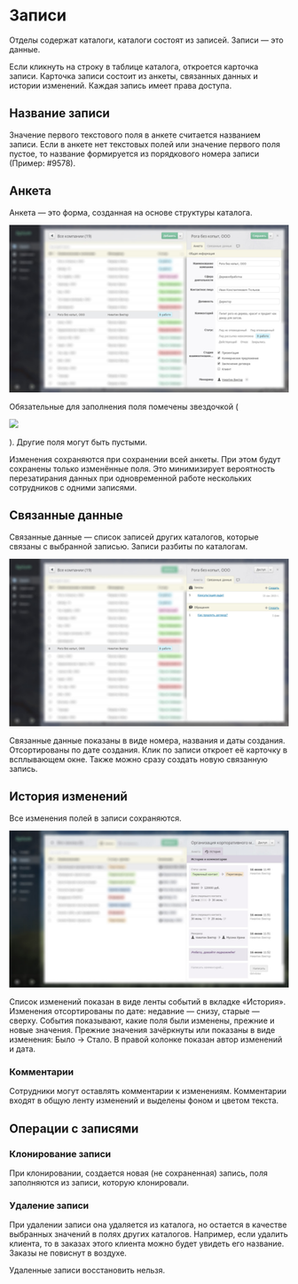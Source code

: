 # Записи

Отделы содержат каталоги, каталоги состоят из записей. Записи — это данные.

Если кликнуть на строку в таблице каталога, откроется карточка записи. Карточка записи состоит из анкеты, связанных данных и истории изменений. Каждая запись имеет права доступа.

## Название записи

Значение первого текстового поля в анкете считается названием записи. Если в анкете нет текстовых полей или значение первого поля пустое, то название формируется из порядкового номера записи (Пример: #9578).

## Анкета

Анкета — это форма, созданная на основе структуры каталога.

![](../../.gitbook/assets/record-anketa-with-add.jpg)

Обязательные для заполнения поля помечены звездочкой (

![](../../.gitbook/assets/required\_mark.jpg)

). Другие поля могут быть пустыми.

Изменения сохраняются при сохранении всей анкеты. При этом будут сохранены только изменённые поля. Это минимизирует вероятность перезатирания данных при одновременной работе нескольких сотрудников с одними записями.

## Связанные данные

Связанные данные — список записей других каталогов, которые связаны с выбранной записью. Записи разбиты по каталогам.

![](../../.gitbook/assets/record-links.jpg)

Связанные данные показаны в виде номера, названия и даты создания. Отсортированы по дате создания. Клик по записи откроет её карточку в всплывающем окне. Также можно сразу создать новую связанную запись.

## История изменений

Все изменения полей в записи сохраняются.

![](../../.gitbook/assets/record-history.jpg)

Список изменений показан в виде ленты событий в вкладке «История». Изменения отсортированы по дате: недавние — снизу, старые — сверху. События показывают, какие поля были изменены, прежние и новые значения. Прежние значения зачёркнуты или показаны в виде изменения: Было → Стало. В правой колонке показан автор изменений и дата.

### Комментарии

Сотрудники могут оставлять комментарии к изменениям. Комментарии входят в общую ленту изменений и выделены фоном и цветом текста.

## Операции с записями

### Клонирование записи

При клонировании, создается новая (не сохраненная) запись, поля заполняются из записи, которую клонировали.

### Удаление записи

При удалении записи она удаляется из каталога, но остается в качестве выбранных значений в полях других каталогов. Например, если удалить клиента, то в заказах этого клиента можно будет увидеть его название. Заказы не повиснут в воздухе.

Удаленные записи восстановить нельзя.
